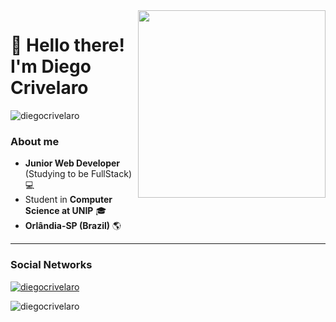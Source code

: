 <img src="./img/diego.png" align="right" max-width="300px" width="300px">

<p align="left">
    <h1>👋 Hello there! I'm Diego Crivelaro</h1>
    <p align="left"><img src="https://komarev.com/ghpvc/?username=diegocrivelaro&label=Profile%20views&color=0e8ddd&style=flat" alt="diegocrivelaro" /></p>

### About me
* **Junior Web Developer** (Studying to be FullStack) 💻
* Student in **Computer Science at UNIP** 🎓
* **Orlândia-SP (Brazil)** 🌎
--- 
</p>

<h3>Social Networks</h3>
<p align="left"><a href="https://github.com/ryo-ma/github-profile-trophy"><img src="https://github-profile-trophy.vercel.app/?username=diegocrivelaro" alt="diegocrivelaro" /></a> </p>
<p><img align="center" src="https://github-readme-streak-stats.herokuapp.com/?user=diegocrivelaro&theme=dark" alt="diegocrivelaro" /></p>
